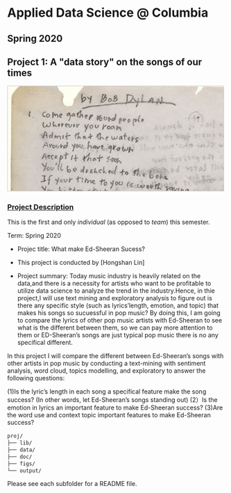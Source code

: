 # Applied Data Science @ Columbia
## Spring 2020
## Project 1: A "data story" on the songs of our times

<img src="figs/title1.jpeg" width="500">

### [Project Description](doc/)
This is the first and only *individual* (as opposed to *team*) this semester. 

Term: Spring 2020

+ Projec title: What make Ed-Sheeran Sucess?
+ This project is conducted by [Hongshan Lin]

+ Project summary: Today music industry is heavily related on the data,and there is a necessity for artists who want to be profitable to utilize data science to analyze the trend in the industry.Hence, in thie project,I will use text mining and exploratory analysis to figure out is there any specific style (such as lyrics’length, emotion, and topic) that makes his songs so sucuessful in pop music? By doing this, I am going to compare the lyrics of other pop music artists with Ed-Sheeran to see what is the different between them, so we can pay more attention to them or ED-Sheeran’s songs are just typical pop music there is no any specifical different.

In this project I will compare the different between Ed-Sheeran’s songs with other artists in pop music by conducting a text-mining with sentiment analysis, word cloud, topics modelling, and exploratory to answer the following questions:

(1)Is the lyric’s length in each song a specifical feature make the song success? (In other words, let Ed-Sheeran’s songs standing out)
(2）Is the emotion in lyrics an important feature to make Ed-Sheeran success?
(3)Are the word use and context topic important features to make Ed-Sheeran success?



```
proj/
├── lib/
├── data/
├── doc/
├── figs/
└── output/
```

Please see each subfolder for a README file.
